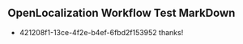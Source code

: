 ## OpenLocalization Workflow Test MarkDown
* 421208f1-13ce-4f2e-b4ef-6fbd2f153952 thanks!

<!--HONumber=Sep16_HO1-->



